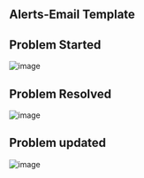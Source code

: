 ## Alerts-Email Template
Problem Started
-
![image](https://github.com/user-attachments/assets/13f8f795-d750-4706-9853-658bc39a8a37)

Problem Resolved
-
![image](https://github.com/user-attachments/assets/9e34f70b-af6d-4af5-8900-acf40d85e0da)

Problem updated
-
![image](https://github.com/user-attachments/assets/a2e2127a-c577-4c11-a22f-c436cff96a41)

